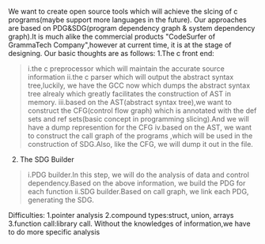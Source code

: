 We want to create  open source tools which will achieve the slcing of c programs(maybe support more languages in the future). Our approaches are based on PDG&SDG(program dependency graph & system dependency graph).It is much alike the commercial products "CodeSurfer of GrammaTech Company",however at current time, it is at the stage of designing.
Our basic thoughts are as follows:
1.The c front end:
> i.the c preprocessor which will maintain the accurate source information
> ii.the c parser which will output the abstract syntax tree,luckily, we have the GCC now which dumps the abstract syntax tree alrealy which greatly facilitates the construction of AST in memory.
> iii.based on the AST(abstract syntax tree),we want to construct the CFG(control flow graph) which is annotated with the def sets and ref sets(basic concept in programming slicing).And we will have a dump represention for the CFG
> iv.based on the AST, we want to construct the call graph of the programs ,which will be used in the construction of SDG.Also, like the CFG, we will dump it out in the file.
2. The SDG Builder
> i.PDG builder.In this step, we will do the analysis of data and control dependency.Based on the above information, we build the PDG for each function
> ii.SDG builder.Based on call graph, we link each PDG, generating the SDG.


Difficulties:
1.pointer analysis
2.compound types:struct, union, arrays
3.function call:library call. Without the knowledges of information,we have to do more specific analysis